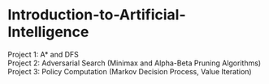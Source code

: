 # Introduction-to-Artificial-Intelligence

Project 1: A* and DFS  
Project 2: Adversarial Search (Minimax and Alpha-Beta Pruning Algorithms)  
Project 3: Policy Computation (Markov Decision Process, Value Iteration)  
